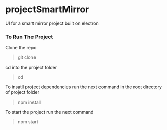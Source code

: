# projectSmartMirror
UI for a smart mirror project built on electron


### To Run The Project
 Clone the repo
 > git clone <project-url>

 cd into the project folder
 > cd <project-folder-directory>

 To insatll project dependencies run the next command in the root directory of project folder
> npm install

 To start the project run the next command
> npm start
